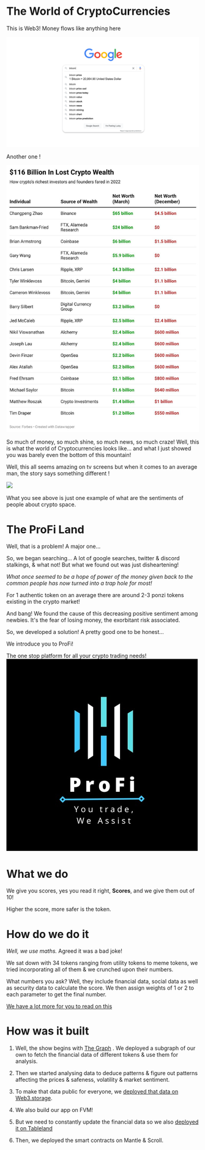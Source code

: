 # The World of CryptoCurrencies

This is Web3! 
Money flows like anything here

![](https://github.com/Mihir1101/ProFi/blob/b75b165032335a3b9aa096ffee2abe60825c40c7/Screen-Shot-2022-06-24-at-1.58.19-PM.webp)

Another one !

![](https://github.com/Mihir1101/ProFi/blob/b75b165032335a3b9aa096ffee2abe60825c40c7/0x0.jpg)

So much of money, so much shine, so much news, so much craze! Well, this is what the world of Cryptocurrencies looks like... and what I just showed you was barely even the bottom of this mountain!

Well, this all seems amazing on tv screens but when it comes to an average man, the story says something different !

![](https://github.com/Mihir1101/ProFi/blob/71d74d33b24f75e15b6cbb3338f35f0bd8a18768/file-20230622-23-nsj882.avif)

What you see above is just one example of what are the sentiments of people about crypto space. 

# The ProFi Land

Well, that is a problem! A major one...

So, we began searching... A lot of google searches, twitter & discord stalkings, & what not!
But what we found out was just disheartening!

*What once seemed to be a hope of power of the money given back to the common people has now turned into a trap hole for most!*

For 1 authentic token on an average there are around 2-3 ponzi tokens existing in the crypto market! 

And bang! We found the cause of this decreasing positive sentiment among newbies. It's the fear of losing money, the exorbitant risk associated.


So, we developed a solution!
A pretty good one to be honest...

We introduce you to ProFi!

The one stop platform for all your crypto trading needs! 
![](https://github.com/Mihir1101/ProFi/blob/124cc62a8a6fb7c9acd4e2e8caade7021d14238e/WhatsApp%20Image%202023-10-22%20at%207.02.16%20PM.jpeg)

# What we do

We give you scores, yes you read it right, **Scores**, and we give them out of 10!

Higher the score, more safer is the token. 

# How do we do it

*Well, we use maths.* Agreed it was a bad joke!

We sat down with 34 tokens ranging from utility tokens to meme tokens, we tried incorporating all of them & we crunched upon their numbers.

What numbers you ask? Well, they include financial data, social data as well as security data to calculate the score.
We then assign weights of 1 or 2 to each parameter to get the final number.

[We have a lot more for you to read on this](https://github.com/Mihir1101/ProFi/tree/main/Algorithm)

# How was it built

1. Well, the show begins with [The Graph](https://github.com/Mihir1101/ProFi/tree/main/graph) . We deployed a subgraph of our own to fetch the financial data of different tokens & use them for analysis.

2. Then we started analysing data to deduce patterns & figure out patterns affecting the prices & safeness, volatility & market sentiment.

3. To make that data public for everyone, we [deployed that data on Web3.storage](https://github.com/Mihir1101/ProFi/tree/main/filecoin).

4. We also build our app on FVM!

5. But we need to constantly update the financial data so we also [deployed it on Tableland](https://github.com/Mihir1101/ProFi/tree/main/tableland)

6. Then, we deployed the smart contracts on Mantle & Scroll.


